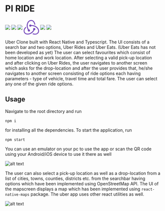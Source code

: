 # PI RIDE
<a><img align = "center" src = "https://i.imgur.com/bB8Jcmo.png" width = "50px"></a>
<a><img align = "center" src = "https://i.imgur.com/dq2JVwT.png" width = "50px"></a>
<a><img align = "center" src = "https://i.imgur.com/eYtLGWn.png" width = "50px"></a>
<a><img align = "center" src = "https://raw.githubusercontent.com/devicons/devicon/master/icons/redux/redux-original.svg" width = "50px"></a>
<a><img align = "center" src = "https://www.vectorlogo.zone/logos/tailwindcss/tailwindcss-icon.svg" width = "50px"></a>
<a><img align = "center" src = "https://i.imgur.com/FnG4bvp.png" width = "50px"></a>

Uber Clone built with React Native and Typescript. The UI consists of a search bar and two options, Uber Rides and Uber Eats. (Uber Eats has not been developed as yet) The user can select favourites which consist of home location and work location. After selecting a valid pick-up location and after clicking on Uber Rides, the user navigates to another screen which asks for the drop-location and after the user provides that, he/she navigates to another screen consisting of ride options each having parameters - type of vehicle, travel time and total fare. The user can select any one of the given ride options.

## Usage
Navigate to the root directory and run
```
npm i
```
for installing all the dependencies. To start the application, run
```
npm start
```

You can use an emulator on your pc to use the app or scan the QR code using your Android/iOS device to use it there as well

![alt text](assets/images/screenshots/uber1.png)

The user can also select a pick-up location as well as a drop-location from a list of cities, towns, counties, districts etc. from the searchbar having options which have been implemented using OpenStreetMap API. The UI of the mapscreen displays a map which has been implemented using `react-native-maps` package. The uber app uses other react utilities as well.

![alt text](assets/images/screenshots/uber2.png)
